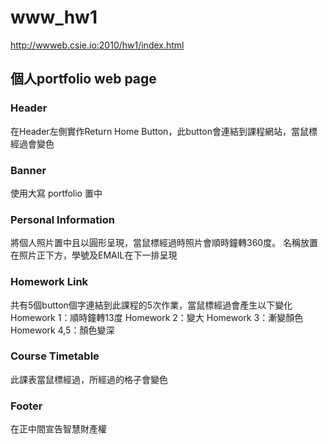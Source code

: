 # www_hw1
http://wwweb.csie.io:2010/hw1/index.html

## 個人portfolio web page
### Header
在Header左側實作Return Home Button，此button會連結到課程網站，當鼠標經過會變色

### Banner
使用大寫 portfolio 置中

### Personal Information
將個人照片置中且以圓形呈現，當鼠標經過時照片會順時鐘轉360度。
名稱放置在照片正下方，學號及EMAIL在下一排呈現

### Homework Link
共有5個button個字連結到此課程的5次作業，當鼠標經過會產生以下變化
Homework 1：順時鐘轉13度
Homework 2：變大
Homework 3：漸變顏色
Homework 4,5：顏色變深

### Course Timetable
此課表當鼠標經過，所經過的格子會變色

### Footer
在正中間宣告智慧財產權
